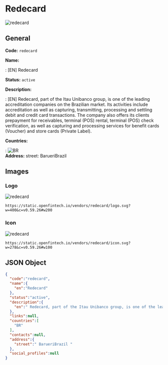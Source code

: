 
# Redecard 
![redecard](https://static.openfintech.io/vendors/redecard/logo.svg?w=400&c=v0.59.26#w200)  

## General 
 
**Code:** `redecard` 
 
**Name:** 
 
:	[EN] Redecard 
 
**Status:** `active` 
 
**Description:** 
 
: [EN]  Redecard, part of the Itau Unibanco group, is one of the leading accreditation companies on the Brazilian market. Its activities include accreditation as well as capturing, transmitting, processing and settling debit and credit card transactions. The company also offers its clients prepayment for receivables, terminal (POS) rental, terminal (POS) check verification, as well as capturing and processing services for benefit cards (Voucher) and store cards (Private Label).  
 
 
**Countries:** 
 
:	![BR](https://cdnjs.cloudflare.com/ajax/libs/flag-icon-css/3.3.0/flags/4x3/br.svg#w24)  
**Address:** 
street:  BarueriBrazil  

## Images 

### Logo 
 
![redecard](https://static.openfintech.io/vendors/redecard/logo.svg?w=400&c=v0.59.26#w200)  

```
https://static.openfintech.io/vendors/redecard/logo.svg?w=400&c=v0.59.26#w200
```  

### Icon 
 
![redecard](https://static.openfintech.io/vendors/redecard/icon.svg?w=278&c=v0.59.26#w100)  

```
https://static.openfintech.io/vendors/redecard/icon.svg?w=278&c=v0.59.26#w100
```  

## JSON Object 

```json
{
  "code":"redecard",
  "name":{
    "en":"Redecard"
  },
  "status":"active",
  "description":{
    "en":" Redecard, part of the Itau Unibanco group, is one of the leading accreditation companies on the Brazilian market. Its activities include accreditation as well as capturing, transmitting, processing and settling debit and credit card transactions. The company also offers its clients prepayment for receivables, terminal (POS) rental, terminal (POS) check verification, as well as capturing and processing services for benefit cards (Voucher) and store cards (Private Label). "
  },
  "links":null,
  "countries":[
    "BR"
  ],
  "contacts":null,
  "address":{
    "street":" BarueriBrazil "
  },
  "social_profiles":null
}
```  
